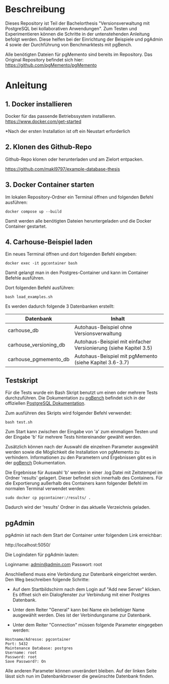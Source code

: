 # Beschreibung
Dieses Repository ist Teil der Bachelorthesis "Versionsverwaltung mit PostgreSQL bei kollaborativen Anwendungen". Zum Testen und Experimentieren können die Schritte in der untenstehenden Anleitung befolgt werden. Diese helfen bei der Einrichtung der Beispiele und pgAdmin 4 sowie der Durchführung von Benchmarktests mit pgBench. 

Alle benötigten Dateien für pgMemento sind bereits im Repository. Das Original Repository befindet sich hier: https://github.com/pgMemento/pgMemento
# Anleitung
## 1. Docker installieren
Docker für das passende Betriebssystem installieren.
https://www.docker.com/get-started

*Nach der ersten Installation ist oft ein Neustart erforderlich

## 2. Klonen des Github-Repo
Github-Repo klonen oder herunterladen und am Zielort entpacken.

https://github.com/makl9797/example-database-thesis

## 3. Docker Container starten
Im lokalen Repository-Ordner ein Terminal öffnen und folgenden Befehl ausführen:

`docker compose up --build`

Damit werden alle benötigten Dateien heruntergeladen und die Docker Container gestartet.
## 4. Carhouse-Beispiel laden

Ein neues Terminal öffnen und dort folgenden Befehl eingeben:

`docker exec -it pgcontainer bash`

Damit gelangt man in den Postgres-Container und kann im Container Befehle ausführen.

Dort folgenden Befehl ausführen:

`bash load_examples.sh`

Es werden dadurch folgende 3 Datenbanken erstellt:


| Datenbank              | Inhalt                                                            |
| ---------------------- | ----------------------------------------------------------------- |
| carhouse_db            | Autohaus-Beispiel ohne Versionsverwaltung                         |
| carhouse_versioning_db | Autohaus-Beispiel mit einfacher Versionierung (siehe Kapitel 3.5) |
| carhouse_pgmemento_db  | Autohaus-Beispiel mit pgMemento (siehe Kapitel 3.6-3.7)           | 

## Testskript

Für die Tests wurde ein Bash Skript benutzt um einen oder mehrere Tests durchzuführen. Die Dokumentation zu [pgBench](https://www.postgresql.org/docs/current/pgbench.html) befindet sich in der offiziellen [PostgreSQL Dokumentation](https://www.postgresql.org/docs/current/index.html).

Zum ausführen des Skripts wird folgender Befehl verwendet:

`bash test.sh`

Zum Start kann zwischen der Eingabe von 'a' zum einmaligen Testen und der Eingabe 'b' für mehrere Tests hintereinander gewählt werden.

Zusätzlich können nach der Auswahl die einzelnen Parameter ausgewählt werden sowie die Möglichkeit die Installation von pgMemento zu verhindern. Informationen zu den Parametern und Ergebnissen gibt es in der [pgBench](https://www.postgresql.org/docs/current/pgbench.html) Dokumentation.

Die Ergebnisse für Auswahl 'b' werden in einer .log Datei mit Zeitstempel im Ordner 'results'  gelagert. Dieser befindet sich innerhalb des Containers. Für die Exportierung außerhalb des Containers kann folgender Befehl im normalen Terminal verwendet werden:

`sudo docker cp pgcontainer:/results/ .`

Dadurch wird der 'results' Ordner in das aktuelle Verzeichnis geladen.

## pgAdmin

pgAdmin ist nach dem Start der Container unter folgendem Link erreichbar:

http://localhost:5050/

Die Logindaten für pgAdmin lauten:

Loginname: admin@admin.com
Passwort: root

Anschließend muss eine Verbindung zur Datenbank eingerichtet werden. Den Weg beschreiben folgende Schritte:

- Auf dem Startbildschirm nach dem Login auf "Add new Server" klicken.
Es öffnet sich ein Dialogfenster zur Verbindung mit einer Postgres Datenbank.

- Unter dem Reiter "General" kann bei Name ein beliebiger Name ausgewählt werden. Dies ist der Verbindungsname zur Datenbank.

- Unter dem Reiter "Connection" müssen folgende Parameter eingegeben werden:
```
Hostname/Adresse: pgcontainer
Port: 5432
Maintenance Database: postgres
Username: root
Password: root
Save Password?: On
```

Alle anderen Parameter können unverändert bleiben. Auf der linken Seite lässt sich nun im Datenbankbrowser die gewünschte Datenbank finden.


